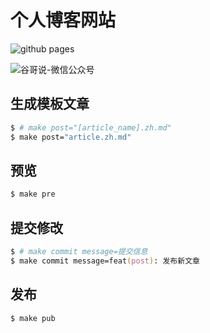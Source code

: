 # 个人博客网站


![github pages](https://github.com/guzhongren/guzhongren.github.io/workflows/github%20pages/badge.svg)


![谷哥说-微信公众号](https://ftp.bmp.ovh/imgs/2020/02/b7282c60d4d581ad.png)

## 生成模板文章

```zsh
$ # make post="[article_name].zh.md"
$ make post="article.zh.md"
```

## 预览

```zsh
$ make pre
```

## 提交修改

```zsh
$ # make commit message=提交信息
$ make commit message=feat(post): 发布新文章
```

## 发布

```zsh
$ make pub
```
